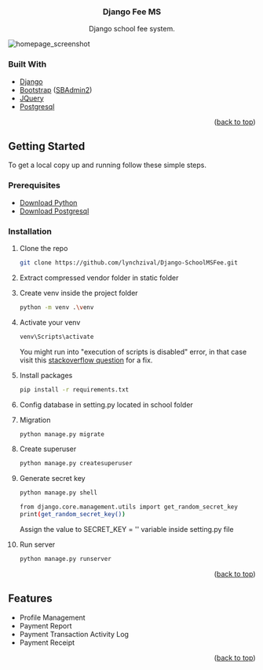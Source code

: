 <div id="top"></div>

<h3 align="center">Django Fee MS</h3>

  <p align="center">
    Django school fee system.
  </p>
  
  ![homepage_screenshot](https://raw.githubusercontent.com/lynchzival/Django-SchoolMSFee/main/screenshot/Screenshot%202022-06-29%20at%2021-17-24%20SCHOOL%20-%20Dashboard.png)
</div>

### Built With

* [Django](https://laravel.com)
* [Bootstrap](https://getbootstrap.com) ([SBAdmin2](https://startbootstrap.com/theme/sb-admin-2))
* [JQuery](https://jquery.com)
* [Postgresql](https://www.postgresql.org/)

<p align="right">(<a href="#top">back to top</a>)</p>



<!-- GETTING STARTED -->
## Getting Started

To get a local copy up and running follow these simple steps.

### Prerequisites

* [Download Python](https://www.python.org/)
* [Download Postgresql](https://www.postgresql.org/download/)

### Installation
 
1. Clone the repo

   ```sh
   git clone https://github.com/lynchzival/Django-SchoolMSFee.git
   ```
   
2. Extract compressed vendor folder in static folder
3. Create venv inside the project folder

   ```sh
   python -m venv .\venv
   ```
4. Activate your venv

   ```sh
   venv\Scripts\activate
   ```
   You might run into "execution of scripts is disabled" error, in that case visit this [stackoverflow question](https://stackoverflow.com/questions/4037939/powershell-says-execution-of-scripts-is-disabled-on-this-system) for a fix.

5. Install packages

   ```sh
   pip install -r requirements.txt
   ```
 
6. Config database in setting.py located in school folder
7. Migration

   ```sh
   python manage.py migrate
   ```
   
8. Create superuser

   ```sh
   python manage.py createsuperuser
   ```
   
9. Generate secret key

   ```sh
   python manage.py shell
   ```
   ```sh
   from django.core.management.utils import get_random_secret_key
   print(get_random_secret_key())
   ```
   Assign the value to SECRET_KEY = '' variable inside setting.py file
   
10. Run server

    ```sh
    python manage.py runserver
    ```

<p align="right">(<a href="#top">back to top</a>)</p>

<!-- FEATURES -->
## Features

- Profile Management
- Payment Report
- Payment Transaction Activity Log 
- Payment Receipt

<p align="right">(<a href="#top">back to top</a>)</p>
